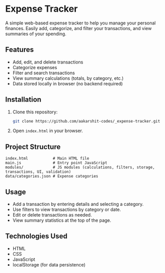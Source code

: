 # Expense Tracker

A simple web-based expense tracker to help you manage your personal finances. Easily add, categorize, and filter your transactions, and view summaries of your spending.

## Features
- Add, edit, and delete transactions
- Categorize expenses
- Filter and search transactions
- View summary calculations (totals, by category, etc.)
- Data stored locally in browser (no backend required)

## Installation
1. Clone this repository:
   ```bash
   git clone https://github.com/aakarshit-codes/_expense-tracker.git
   ```
2. Open `index.html` in your browser.

## Project Structure
```
index.html           # Main HTML file
main.js              # Entry point JavaScript
modules/             # JS modules (calculations, filters, storage, transactions, UI, validation)
data/categories.json # Expense categories
```

## Usage
- Add a transaction by entering details and selecting a category.
- Use filters to view transactions by category or date.
- Edit or delete transactions as needed.
- View summary statistics at the top of the page.

## Technologies Used
- HTML
- CSS
- JavaScript
- localStorage (for data persistence)
